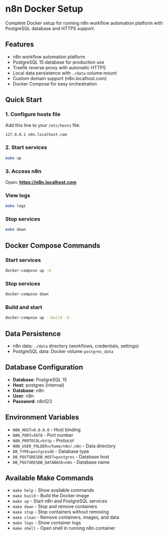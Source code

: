 # n8n Docker Setup

Complete Docker setup for running n8n workflow automation platform with PostgreSQL database and HTTPS support.

## Features

- n8n workflow automation platform
- PostgreSQL 15 database for production use
- Traefik reverse proxy with automatic HTTPS
- Local data persistence with `./data` volume mount
- Custom domain support (n8n.localhost.com)
- Docker Compose for easy orchestration

## Quick Start

### 1. Configure hosts file
Add this line to your `/etc/hosts` file:
```
127.0.0.1 n8n.localhost.com
```

### 2. Start services
```bash
make up
```

### 3. Access n8n
Open: **https://n8n.localhost.com**

### View logs
```bash
make logs
```

### Stop services
```bash
make down
```

## Docker Compose Commands

### Start services
```bash
docker-compose up -d
```

### Stop services
```bash
docker-compose down
```

### Build and start
```bash
docker-compose up --build -d
```

## Data Persistence

- n8n data: `./data` directory (workflows, credentials, settings)
- PostgreSQL data: Docker volume `postgres_data`

## Database Configuration

- **Database**: PostgreSQL 15
- **Host**: postgres (internal)
- **Database**: n8n
- **User**: n8n
- **Password**: n8n123

## Environment Variables

- `N8N_HOST=0.0.0.0` - Host binding
- `N8N_PORT=5678` - Port number
- `N8N_PROTOCOL=http` - Protocol
- `N8N_USER_FOLDER=/home/n8n/.n8n` - Data directory
- `DB_TYPE=postgresdb` - Database type
- `DB_POSTGRESDB_HOST=postgres` - Database host
- `DB_POSTGRESDB_DATABASE=n8n` - Database name

## Available Make Commands

- `make help` - Show available commands
- `make build` - Build the Docker image
- `make up` - Start n8n and PostgreSQL services
- `make down` - Stop and remove containers
- `make stop` - Stop containers without removing
- `make clean` - Remove containers, images, and data
- `make logs` - Show container logs
- `make shell` - Open shell in running n8n container
